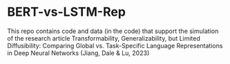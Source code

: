 # BERT-vs-LSTM-Rep
This repo contains code and data (in the code) that support the simulation of the research article Transformability, Generalizability, but Limited Diffusibility:  Comparing Global vs. Task-Specific Language Representations in Deep Neural Networks (Jiang, Dale &amp; Lu, 2023)
